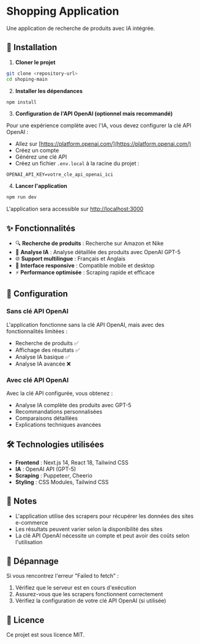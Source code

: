 # Shopping Application

Une application de recherche de produits avec IA intégrée.

## 🚀 Installation

1. **Cloner le projet**
```bash
git clone <repository-url>
cd shoping-main
```

2. **Installer les dépendances**
```bash
npm install
```

3. **Configuration de l'API OpenAI (optionnel mais recommandé)**

Pour une expérience complète avec l'IA, vous devez configurer la clé API OpenAI :

- Allez sur [https://platform.openai.com/](https://platform.openai.com/)
- Créez un compte
- Générez une clé API
- Créez un fichier `.env.local` à la racine du projet :

```env
OPENAI_API_KEY=votre_cle_api_openai_ici
```

4. **Lancer l'application**
```bash
npm run dev
```

L'application sera accessible sur [http://localhost:3000](http://localhost:3000)

## ✨ Fonctionnalités

- 🔍 **Recherche de produits** : Recherche sur Amazon et Nike
- 🤖 **Analyse IA** : Analyse détaillée des produits avec OpenAI GPT-5
- 🌐 **Support multilingue** : Français et Anglais
- 📱 **Interface responsive** : Compatible mobile et desktop
- ⚡ **Performance optimisée** : Scraping rapide et efficace

## 🔧 Configuration

### Sans clé API OpenAI
L'application fonctionne sans la clé API OpenAI, mais avec des fonctionnalités limitées :
- Recherche de produits ✅
- Affichage des résultats ✅
- Analyse IA basique ✅
- Analyse IA avancée ❌

### Avec clé API OpenAI
Avec la clé API configurée, vous obtenez :
- Analyse IA complète des produits avec GPT-5
- Recommandations personnalisées
- Comparaisons détaillées
- Explications techniques avancées

## 🛠️ Technologies utilisées

- **Frontend** : Next.js 14, React 18, Tailwind CSS
- **IA** : OpenAI API (GPT-5)
- **Scraping** : Puppeteer, Cheerio
- **Styling** : CSS Modules, Tailwind CSS

## 📝 Notes

- L'application utilise des scrapers pour récupérer les données des sites e-commerce
- Les résultats peuvent varier selon la disponibilité des sites
- La clé API OpenAI nécessite un compte et peut avoir des coûts selon l'utilisation

## 🐛 Dépannage

Si vous rencontrez l'erreur "Failed to fetch" :
1. Vérifiez que le serveur est en cours d'exécution
2. Assurez-vous que les scrapers fonctionnent correctement
3. Vérifiez la configuration de votre clé API OpenAI (si utilisée)

## 📄 Licence

Ce projet est sous licence MIT. 